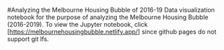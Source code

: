 #Analyzing the Melbourne Housing Bubble of 2016-19
Data visualization notebook for the purpose of analyzing the Melbourne Housing Bubble (2016-2019). To view the Jupyter notebook, click [https://melbournehousingbubble.netlify.app/] since github pages do not support git lfs.
